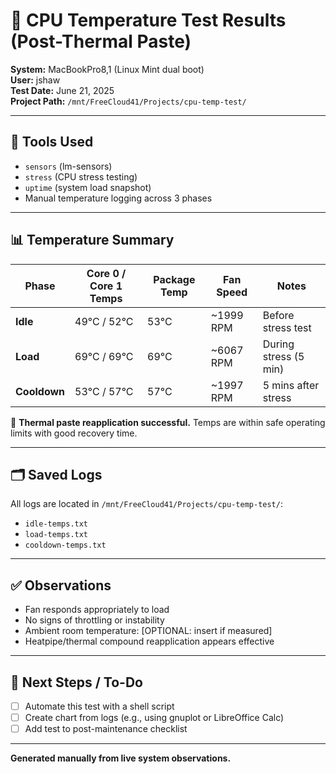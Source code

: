 # 🧪 CPU Temperature Test Results (Post-Thermal Paste)

**System:** MacBookPro8,1 (Linux Mint dual boot)  
**User:** jshaw  
**Test Date:** June 21, 2025  
**Project Path:** `/mnt/FreeCloud41/Projects/cpu-temp-test/`

---

## 🧰 Tools Used

- `sensors` (lm-sensors)
- `stress` (CPU stress testing)
- `uptime` (system load snapshot)
- Manual temperature logging across 3 phases

---

## 📊 Temperature Summary

| Phase      | Core 0 / Core 1 Temps | Package Temp | Fan Speed | Notes                |
|------------|------------------------|--------------|-----------|----------------------|
| **Idle**   | 49°C / 52°C            | 53°C         | ~1999 RPM | Before stress test   |
| **Load**   | 69°C / 69°C            | 69°C         | ~6067 RPM | During stress (5 min)|
| **Cooldown**| 53°C / 57°C           | 57°C         | ~1997 RPM | 5 mins after stress  |

🧊 **Thermal paste reapplication successful.** Temps are within safe operating limits with good recovery time.

---

## 🗂 Saved Logs

All logs are located in `/mnt/FreeCloud41/Projects/cpu-temp-test/`:

- `idle-temps.txt`
- `load-temps.txt`
- `cooldown-temps.txt`

---

## ✅ Observations

- Fan responds appropriately to load  
- No signs of throttling or instability  
- Ambient room temperature: [OPTIONAL: insert if measured]  
- Heatpipe/thermal compound reapplication appears effective

---

## 📌 Next Steps / To-Do

- [ ] Automate this test with a shell script  
- [ ] Create chart from logs (e.g., using gnuplot or LibreOffice Calc)  
- [ ] Add test to post-maintenance checklist

---

**Generated manually from live system observations.**
